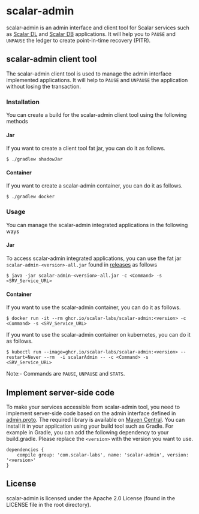 # scalar-admin

scalar-admin is an admin interface and client tool for Scalar services such as [Scalar DL](https://github.com/scalar-labs/scalardl) and [Scalar DB](https://github.com/scalar-labs/scalardb) applications. 
It will help you to `PAUSE` and `UNPAUSE` the ledger to create point-in-time recovery (PITR). 

## scalar-admin client tool

The scalar-admin client tool is used to manage the admin interface implemented applications.
It will help to `PAUSE` and `UNPAUSE` the application without losing the transaction.

### Installation

You can create a build for the scalar-admin client tool using the following methods

#### Jar

If you want to create a client tool fat jar, you can do it as follows.

```console
$ ./gradlew shadowJar
```

#### Container

If you want to create a scalar-admin container, you can do it as follows.

```console
$ ./gradlew docker
```

### Usage

You can manage the scalar-admin integrated applications in the following ways

#### Jar

To access scalar-admin integrated applications, you can use the fat jar `scalar-admin-<version>-all.jar` found in [releases](https://github.com/scalar-labs/scalar-admin/releases) as follows

```console
$ java -jar scalar-admin-<version>-all.jar -c <Command> -s <SRV_Service_URL>
```

#### Container

If you want to use the scalar-admin container, you can do it as follows.

```console
$ docker run -it --rm ghcr.io/scalar-labs/scalar-admin:<version> -c <Command> -s <SRV_Service_URL>
```

If you want to use the scalar-admin container on kubernetes, you can do it as follows.

```console
$ kubectl run --image=ghcr.io/scalar-labs/scalar-admin:<version> --restart=Never --rm  -i scalarAdmin -- -c <Command> -s <SRV_Service_URL>
```

Note:- Commands are `PAUSE`, `UNPAUSE` and `STATS`.

## Implement server-side code

To make your services accessible from scalar-admin tool, you need to implement server-side code based on the admin interface defined in [admin.proto](src/main/proto/scalar/protobuf/admin.proto).
The required library is available on [Maven Central](https://search.maven.org/search?q=a:scalar-admin). You can install it in your application using your build tool such as Gradle. For example in Gradle, you can add the following dependency to your build.gradle. Please replace the `<version>` with the version you want to use.

```
dependencies {
    compile group: 'com.scalar-labs', name: 'scalar-admin', version: '<version>'
}
```

## License
scalar-admin is licensed under the Apache 2.0 License (found in the LICENSE file in the root directory).
